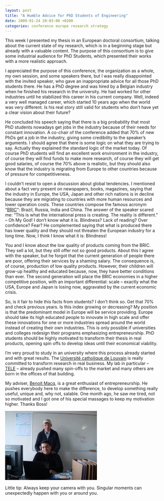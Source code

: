 ```yaml
---
layout: post
title: "A Humble Advice for PhD Students of Engineering"
date: 2009-01-24 20:03:00 +0200
categories: conference europe research strategy
---
```


This week I presented my thesis in an European doctoral consortium, talking about the current state of my research, which is in a beginning stage but already with a valuable content. The purpose of this consortium is to give some industrial audience for PhD Students, which presented their works with a more realistic approach.

I appreciated the purpose of this conference, the organization as a whole, my own session, and some speakers there, but I was really disappointed with the invited speaker, who gave an inappropriate advice for all those PhD students there. He has a PhD degree and was hired by a Belgian industry when he finished his research in the university. He had worked for other industries until he stabilized this career in his current company. Well, indeed a very well managed career, which started 10 years ago when the world was very different. Is his real story still valid for students who don’t have yet a clear vision about their future?

He concluded his speech saying that there is a big probability that most PhD students nowadays get jobs in the industry because of their needs for constant innovation. A co-chair of the conference added that 70% of new PhDs get a job in the industry, giving some credibility to the speaker’s arguments. I should agree that there is some logic on what they are trying to say. Actually they explained the standard logic of the market today. Of course PhD students will find an excellent work environment in the industry, of course they will find funds to make more research, of course they will get good salaries, of course the 70% above is realistic, but they should also know that the industry is migrating from Europe to other countries because of pressure for competitiveness.

I couldn’t resist to open a discussion about global tendencies. I mentioned about a fact very present on newspapers, books, magazines, saying that the industry in Europe, the USA, Japan and other rich nations is in decline because they are migrating to countries with more human resources and lower operation costs. These countries compose the famous acronym “<a href="http://en.wikipedia.org/wiki/BRIC">BRIC</a>“: Brazil, Russia, India and China. The answer of the speaker scared me: “This is what the international press is creating. The reality is different.” – Oh My God! I don’t know what it is. Blindness? Lack of reading? Over confidence? Fear? He complemented saying that what is produced there has lower quality and they should not threaten the European industry for a long time. Now, I think I know what it is: Blindness!

You and I know about the low quality of products coming from the BRIC. They sell a lot, but they still offer not so good products. About this I agree with the speaker, but he forgot that the current generation of people there are poor, offering their services by a shaming salary. The consequence is, of course, production of low quality products. However, their children will grow-up healthy and educated because, now, they have better conditions than ever. The second generation will place the BRIC economies in a higher competitive position, with an important differential: scale – exactly what the USA, Europe and Japan is losing now, aggravated by the current economic crisis.

So, is it fair to hide this facts from students? I don’t think so. Get that 70% and check previous years. Is this index growing or decreasing? My position is that the predominant model in Europe will be service providing. Europe should take its high educated people to innovate in high scale and offer these innovations for one or more industries spread around the world instead of creating their own industries. This is only possible if universities and colleges redesign their programs emphasizing entrepreneurship. PhD students should be highly motivated to transform their thesis in real products, opening spin offs to develop ideas until their economical viability.

I’m very proud to study in an university where this process already started and with great results. The <a href="http://www.uclouvain.be/">Université catholique de Louvain</a> is really committed to transform research in real business. My lab in particular – <a href="http://www.tele.ucl.ac.be/">TELE</a> – already pushed many spin-offs to the market and many others are born in the offices of that building.

My adviser, <a href="http://www.tele.ucl.ac.be/view-people.php?id=83">Benoit Macq</a>, is a great enthusiast of entrepreneurship. He pushes everybody here to make the difference, to develop something really useful, unique and, why not, salable. One month ago, he saw me tired, not so motivated and I got one of his special massages to keep my motivation higher. Thanks Boss!

![DSC00838-300x225.jpg](/images/posts/DSC00838-300x225.jpg)

Little tip: Always keep your camera with you. Singular moments can unexpectedly happen with you or around you.
